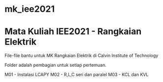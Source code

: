 # mk_iee2021
Mata Kuliah IEE2021 - Rangkaian Elektrik
======================================================
File-file bantu untuk MK Rangkaian Elektrik di Calvin Institute of Technology

Folder adalah pembagian untuk setiap pertemuan.

M01 - Instalasi LCAPY
M02 - R,L,C seri dan paralel
M03 - KCL dan KVL
